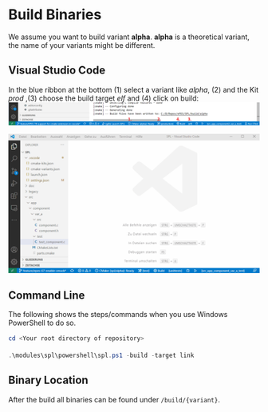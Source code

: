 # Build Binaries

We assume you want to build variant **alpha**.
**alpha** is a theoretical variant, the name of your variants might be different.

## Visual Studio Code

In the blue ribbon at the bottom (1) select a variant like _alpha_, (2) and the Kit _prod_ ,(3) choose the build target _elf_ and (4) click on build:
![vscode-build](img/vscode-build.png)

![vscode-build](img/build-binaries.gif)

## Command Line

The following shows the steps/commands when you use Windows PowerShell to do so.

```powershell
cd <Your root directory of repository>

.\modules\spl\powershell\spl.ps1 -build -target link
```

## Binary Location

After the build all binaries can be found under `/build/{variant}`.